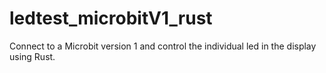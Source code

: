 # ledtest_microbitV1_rust
Connect to a Microbit version 1 and control the individual led in the display using Rust.
